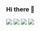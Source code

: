 ### Hi there 👋

<!--
**hyunjun-ghil/hyunjun-ghil** is a ✨ _special_ ✨ repository because its `README.md` (this file) appears on your GitHub profile.

Here are some ideas to get you started:

- 🔭 I’m currently working on ...
- 🌱 I’m currently learning ...
- 👯 I’m looking to collaborate on ...
- 🤔 I’m looking for help with ...
- 💬 Ask me about ...
- 📫 How to reach me: ...
- 😄 Pronouns: ...
- ⚡ Fun fact: ...
-->


<img src="https://img.shields.io/badge/JAVA-007396?style=flat-square&logo=JAVA&logoColor=lightgrey"/> <img src="https://img.shields.io/badge/python-3776AB?style=flat-square&logo=python&logoColor=yellow"/> <img src="https://img.shields.io/badge/javaScript-F7DF1E?style=flat-square&logo=javaScript&logoColor=blue"/> <img src="https://img.shields.io/badge/Microsoft SQL Server-CC2927?style=flat-square&logo=Microsoft SQL Server&logoColor=yellowgreen"/>

